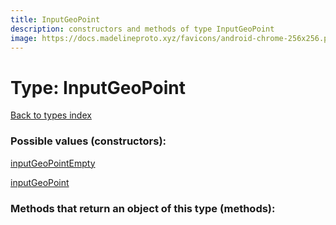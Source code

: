 ```yaml
---
title: InputGeoPoint
description: constructors and methods of type InputGeoPoint
image: https://docs.madelineproto.xyz/favicons/android-chrome-256x256.png
---
```

# Type: InputGeoPoint  
[Back to types index](index.md)



### Possible values (constructors):

[inputGeoPointEmpty](../constructors/inputGeoPointEmpty.md)  

[inputGeoPoint](../constructors/inputGeoPoint.md)  



### Methods that return an object of this type (methods):



